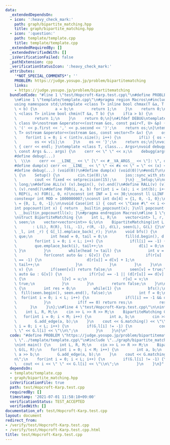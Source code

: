 ```yaml
---
data:
  _extendedDependsOn:
  - icon: ':heavy_check_mark:'
    path: graph/bipartite_matching.hpp
    title: graph/bipartite_matching.hpp
  - icon: ':question:'
    path: template/template.cpp
    title: template/template.cpp
  _extendedRequiredBy: []
  _extendedVerifiedWith: []
  _isVerificationFailed: false
  _pathExtension: cpp
  _verificationStatusIcon: ':heavy_check_mark:'
  attributes:
    '*NOT_SPECIAL_COMMENTS*': ''
    PROBLEM: https://judge.yosupo.jp/problem/bipartitematching
    links:
    - https://judge.yosupo.jp/problem/bipartitematching
  bundledCode: "#line 1 \"test/Hopcroft-Karp.test.cpp\"\n#define PROBLEM \"https://judge.yosupo.jp/problem/bipartitematching\"\
    \n#line 1 \"template/template.cpp\"\n#pragma region Macros\n#include <bits/stdc++.h>\n\
    using namespace std;\ntemplate <class T> inline bool chmax(T &a, T b) {\n    if(a\
    \ < b) {\n        a = b;\n        return 1;\n    }\n    return 0;\n}\ntemplate\
    \ <class T> inline bool chmin(T &a, T b) {\n    if(a > b) {\n        a = b;\n\
    \        return 1;\n    }\n    return 0;\n}\n#ifdef DEBUG\ntemplate <class T,\
    \ class U>\nostream &operator<<(ostream &os, const pair<T, U> &p) {\n    os <<\
    \ '(' << p.first << ',' << p.second << ')';\n    return os;\n}\ntemplate <class\
    \ T> ostream &operator<<(ostream &os, const vector<T> &v) {\n    os << '{';\n\
    \    for(int i = 0; i < (int)v.size(); i++) {\n        if(i) { os << ','; }\n\
    \        os << v[i];\n    }\n    os << '}';\n    return os;\n}\nvoid debugg()\
    \ { cerr << endl; }\ntemplate <class T, class... Args>\nvoid debugg(const T &x,\
    \ const Args &... args) {\n    cerr << \" \" << x;\n    debugg(args...);\n}\n\
    #define debug(...)                                                           \
    \  \\\n    cerr << __LINE__ << \" [\" << #__VA_ARGS__ << \"]: \", debugg(__VA_ARGS__)\n\
    #define dump(x) cerr << __LINE__ << \" \" << #x << \" = \" << (x) << endl\n#else\n\
    #define debug(...) (void(0))\n#define dump(x) (void(0))\n#endif\n\nstruct Setup\
    \ {\n    Setup() {\n        cin.tie(0);\n        ios::sync_with_stdio(false);\n\
    \        cout << fixed << setprecision(15);\n    }\n} __Setup;\n\nusing ll = long\
    \ long;\n#define ALL(v) (v).begin(), (v).end()\n#define RALL(v) (v).rbegin(),\
    \ (v).rend()\n#define FOR(i, a, b) for(int i = (a); i < int(b); i++)\n#define\
    \ REP(i, n) FOR(i, 0, n)\nconst int INF = 1 << 30;\nconst ll LLINF = 1LL << 60;\n\
    constexpr int MOD = 1000000007;\nconst int dx[4] = {1, 0, -1, 0};\nconst int dy[4]\
    \ = {0, 1, 0, -1};\n\nvoid Case(int i) { cout << \"Case #\" << i << \": \"; }\n\
    int popcount(int x) { return __builtin_popcount(x); }\nll popcount(ll x) { return\
    \ __builtin_popcountll(x); }\n#pragma endregion Macros\n#line 1 \"graph/bipartite_matching.hpp\"\
    \nstruct BipartiteMatching {\n    int L, R;\n    vector<int> l, r, d;\n    vector<bool>\
    \ seen;\n    vector<vector<int>> G;\n\n    BipartiteMatching(int L, int R)\n \
    \       : L(L), R(R), l(L, -1), r(R, -1), d(L), seen(L), G(L) {}\n\n    void add_edge(int\
    \ _l, int _r) { G[_l].emplace_back(_r); }\n\n    void bfs() {\n        vector<int>\
    \ que;\n        int head = 0, tail = 0;\n        fill(d.begin(), d.end(), -1);\n\
    \        for(int i = 0; i < L; i++) {\n            if(l[i] == -1) {\n        \
    \        que.emplace_back(i), tail++;\n                d[i] = 0;\n           \
    \ }\n        }\n        while(head != tail) {\n            int v = que[head++];\n\
    \            for(const auto &u : G[v]) {\n                if(r[u] != -1 && d[r[u]]\
    \ == -1) {\n                    d[r[u]] = d[v] + 1;\n                    que.emplace_back(r[u]),\
    \ tail++;\n                }\n            }\n        }\n    }\n\n    bool dfs(int\
    \ v) {\n        if(seen[v]) return false;\n        seen[v] = true;\n        for(const\
    \ auto &u : G[v]) {\n            if(r[u] == -1 || (d[r[u]] == d[v] + 1 && dfs(r[u])))\
    \ {\n                l[v] = u;\n                r[u] = v;\n                return\
    \ true;\n            }\n        }\n        return false;\n    }\n\n    int matching()\
    \ {\n        int res = 0;\n        while(1) {\n            bfs();\n          \
    \  fill(seen.begin(), seen.end(), false);\n            int f = 0;\n          \
    \  for(int i = 0; i < L; i++) {\n                if(l[i] == -1 && dfs(i)) f++;\n\
    \            }\n            if(f == 0) return res;\n            res += f;\n  \
    \      }\n    }\n};\n#line 4 \"test/Hopcroft-Karp.test.cpp\"\n\nint main() {\n\
    \    int L, R, M;\n    cin >> L >> R >> M;\n    BipartiteMatching G(L, R);\n \
    \   for(int i = 0; i < M; i++) {\n        int a, b;\n        cin >> a >> b;\n\
    \        G.add_edge(a, b);\n    }\n    cout << G.matching() << \"\\n\";\n    for(int\
    \ i = 0; i < L; i++) {\n        if(G.l[i] != -1) {\n            cout << i << \"\
    \ \" << G.l[i] << \"\\n\";\n        }\n    }\n}\n"
  code: "#define PROBLEM \"https://judge.yosupo.jp/problem/bipartitematching\"\n#include\
    \ \"../template/template.cpp\"\n#include \"../graph/bipartite_matching.hpp\"\n\
    \nint main() {\n    int L, R, M;\n    cin >> L >> R >> M;\n    BipartiteMatching\
    \ G(L, R);\n    for(int i = 0; i < M; i++) {\n        int a, b;\n        cin >>\
    \ a >> b;\n        G.add_edge(a, b);\n    }\n    cout << G.matching() << \"\\\
    n\";\n    for(int i = 0; i < L; i++) {\n        if(G.l[i] != -1) {\n         \
    \   cout << i << \" \" << G.l[i] << \"\\n\";\n        }\n    }\n}"
  dependsOn:
  - template/template.cpp
  - graph/bipartite_matching.hpp
  isVerificationFile: true
  path: test/Hopcroft-Karp.test.cpp
  requiredBy: []
  timestamp: '2021-07-01 11:58:18+09:00'
  verificationStatus: TEST_ACCEPTED
  verifiedWith: []
documentation_of: test/Hopcroft-Karp.test.cpp
layout: document
redirect_from:
- /verify/test/Hopcroft-Karp.test.cpp
- /verify/test/Hopcroft-Karp.test.cpp.html
title: test/Hopcroft-Karp.test.cpp
---
```

